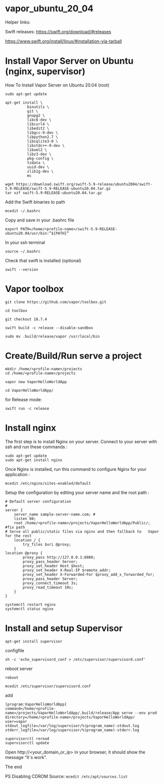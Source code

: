 # vapor_ubuntu_20_04


Helper links:

Swift releases: https://swift.org/download/#releases

https://www.swift.org/install/linux/#installation-via-tarball


# Install Vapor Server on Ubuntu (nginx, supervisor)
How To Install Vapor Server on Ubuntu 20.04 (root)

```
sudo apt-get update
```

```
apt-get install \
          binutils \
          git \
          gnupg2 \
          libc6-dev \
          libcurl4 \
          libedit2 \
          libgcc-9-dev \
          libpython2.7 \
          libsqlite3-0 \
          libstdc++-9-dev \
          libxml2 \
          libz3-dev \
          pkg-config \
          tzdata \
          uuid-dev \
          zlib1g-dev \
          mc
```
```
wget https://download.swift.org/swift-5.9-release/ubuntu2004/swift-5.9-RELEASE/swift-5.9-RELEASE-ubuntu20.04.tar.gz
tar xzf swift-5.9-RELEASE-ubuntu20.04.tar.gz
```

Add the Swift binaries to path
```
mcedit ~/.bashrc
```

Copy and save in your .bashrc file
```
export PATH=/home/<profile-name>/swift-5.9-RELEASE-ubuntu20.04/usr/bin:”${PATH}”
```

In your ssh terminal
```
source ~/.bashrc
```
Check that swift is installed (optional)
```
swift --version
```



# Vapor toolbox
```
git clone https://github.com/vapor/toolbox.git
```

```
cd toolbox
```

```
git checkout 18.7.4
```

```
swift build -c release --disable-sandbox
```

```
sudo mv .build/release/vapor /usr/local/bin
```


# Create/Build/Run serve a project
```
mkdir /home/<profile-name>/projects
cd /home/<profile-name>/projects
```

```
vapor new VaporHelloWorldApp
```

```
cd VaporHelloWorldApp/
```

for Release mode:

```
swift run -c release 
```




# Install nginx

The first step is to install Nginx on your server. Connect to your server with ssh and run these commands :
```
sudo apt-get update
sudo apt-get install nginx
```

Once Nginx is installed, run this command to configure Nginx for your application :
```
mcedit /etc/nginx/sites-enabled/default
```

Setup the configuration by editing your server name and the root path :

```
# Default server configuration
#
server {
    server_name sample-server-name.com; #     
    listen 80;
    root /home/<profile-name>/projects/VaporHelloWorldApp/Public/; #fix path
# Serve all public/static files via nginx and then fallback to   Vapor for the rest
    location / {
        try_files $uri @proxy;
    }
location @proxy {
        proxy_pass http://127.0.0.1:8080;
        proxy_pass_header Server;
        proxy_set_header Host $host;
        proxy_set_header X-Real-IP $remote_addr;
        proxy_set_header X-Forwarded-For $proxy_add_x_forwarded_for;
        proxy_pass_header Server;
        proxy_connect_timeout 3s;
        proxy_read_timeout 10s;
    }
}
```
```
systemctl restart nginx
systemctl status nginx
```


# Install and setup Supervisor

```
apt-get install supervisor
```

configfile
```
sh -c 'echo_supervisord_conf > /etc/supervisor/supervisord.conf'
```

reboot server 
```
reboot 
```

```
mcedit /etc/supervisor/supervisord.conf
```
add 
```
[program:VaporHelloWorldApp]
command=/home/<profile-name>/projects/VaporHelloWorldApp/.build/release/App serve --env prod
directory=/home/<profile-name>/projects/VaporHelloWorldApp/
user=vapor
stdout_logfile=/var/log/supervisor/%(program_name)-stdout.log
stderr_logfile=/var/log/supervisor/%(program_name)-stderr.log
```

```
supervisorctl reread
supervisorctl update
```

 
Open http://<your_domain_or_ip> in your browser, it should show the message “It`s work”.


The end





PS
Disabling CDROM Source: ```mcedit /etc/apt/sources.list```


